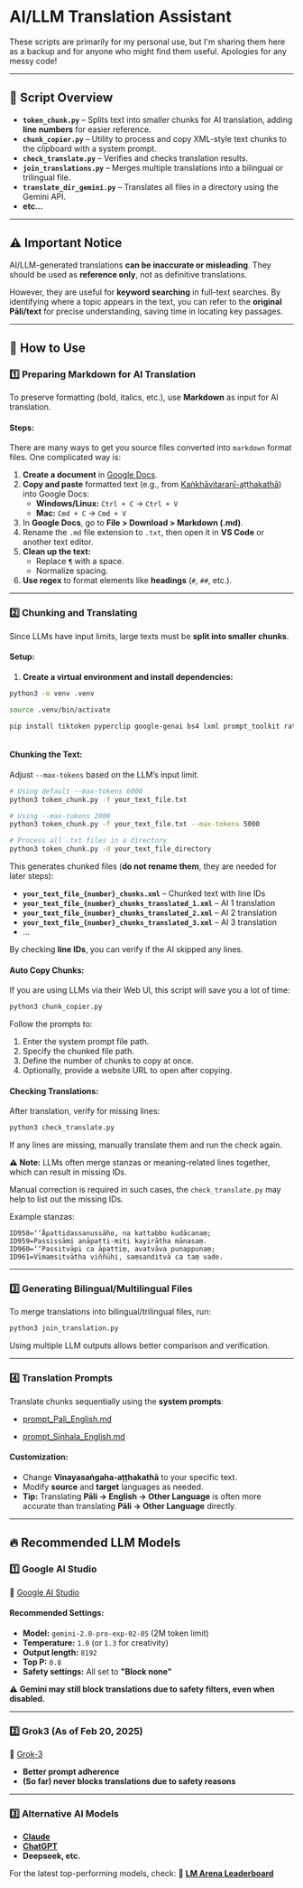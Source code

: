 # AI/LLM Translation Assistant  

These scripts are primarily for my personal use, but I'm sharing them here as a backup and for anyone who might find them useful. Apologies for any messy code!

---

## 📂 Script Overview

- **`token_chunk.py`** – Splits text into smaller chunks for AI translation, adding **line numbers** for easier reference.
- **`chunk_copier.py`** – Utility to process and copy XML-style text chunks to the clipboard with a system prompt.
- **`check_translate.py`** – Verifies and checks translation results.
- **`join_translations.py`** – Merges multiple translations into a bilingual or trilingual file.
- **`translate_dir_gemini.py`** – Translates all files in a directory using the Gemini API.
- **etc...**

---

## ⚠ Important Notice

AI/LLM-generated translations **can be inaccurate or misleading**. They should be used as **reference only**, not as definitive translations.

However, they are useful for **keyword searching** in full-text searches. By identifying where a topic appears in the text, you can refer to the **original Pāli/text** for precise understanding, saving time in locating key passages.

---

## 🚀 How to Use

### 1️⃣ Preparing Markdown for AI Translation

To preserve formatting (bold, italics, etc.), use **Markdown** as input for AI translation.

#### Steps:

There are many ways to get you source files converted into `markdown` format files. One complicated way is:

1. **Create a document** in [Google Docs](https://docs.google.com/).
2. **Copy and paste** formatted text (e.g., from [Kaṅkhāvitaraṇī-aṭṭhakathā](https://tipitakapali.org/book/vin04t.nrf)) into Google Docs:
   - **Windows/Linux:** `Ctrl + C` → `Ctrl + V`
   - **Mac:** `Cmd + C` → `Cmd + V`
3. In **Google Docs**, go to **File > Download > Markdown (.md)**.
4. Rename the `.md` file extension to `.txt`, then open it in **VS Code** or another text editor.
5. **Clean up the text:**
   - Replace ` ¶ ` with a space.
   - Normalize spacing.
6. **Use regex** to format elements like **headings** (`#`, `##`, etc.).

---

### 2️⃣ Chunking and Translating

Since LLMs have input limits, large texts must be **split into smaller chunks**.

#### Setup:

1. **Create a virtual environment and install dependencies:**

```bash
python3 -m venv .venv   

source .venv/bin/activate

pip install tiktoken pyperclip google-genai bs4 lxml prompt_toolkit ratelimit pandoc pypandoc unidecode



```

#### Chunking the Text:
Adjust `--max-tokens` based on the LLM’s input limit.

```bash
# Using default --max-tokens 6000
python3 token_chunk.py -f your_text_file.txt

# Using --max-tokens 2000
python3 token_chunk.py -f your_text_file.txt --max-tokens 5000

# Process all .txt files in a directory
python3 token_chunk.py -d your_text_file_directory
```

This generates chunked files (**do not rename them**, they are needed for later steps):

- **`your_text_file_{number}_chunks.xml`** – Chunked text with line IDs
- **`your_text_file_{number}_chunks_translated_1.xml`** – AI 1 translation
- **`your_text_file_{number}_chunks_translated_2.xml`** – AI 2 translation
- **`your_text_file_{number}_chunks_translated_3.xml`** – AI 3 translation
- ...

By checking **line IDs**, you can verify if the AI skipped any lines.

#### Auto Copy Chunks:

If you are using LLMs via their Web UI, this script will save you a lot of time:

```bash
python3 chunk_copier.py
```

Follow the prompts to:
1. Enter the system prompt file path.
2. Specify the chunked file path.
3. Define the number of chunks to copy at once.
4. Optionally, provide a website URL to open after copying.

#### Checking Translations:
After translation, verify for missing lines:

```bash
python3 check_translate.py
```

If any lines are missing, manually translate them and run the check again.

**⚠ Note:** LLMs often merge stanzas or meaning-related lines together, which can result in missing IDs.

Manual correction is required in such cases, the `check_translate.py` may help to list out the missing IDs.

Example stanzas:

```plaintext
ID958=‘‘Āpattidassanussāho, na kattabbo kudācanaṃ;  
ID959=Passissāmi anāpatti-miti kayirātha mānasaṃ.  
ID960=‘‘Passitvāpi ca āpattiṃ, avatvāva punappunaṃ;  
ID961=Vīmaṃsitvātha viññūhi, saṃsanditvā ca taṃ vade.  
```

---

### 3️⃣ Generating Bilingual/Multilingual Files

To merge translations into bilingual/trilingual files, run:

```bash
python3 join_translation.py
```

Using multiple LLM outputs allows better comparison and verification.

---

### 4️⃣ Translation Prompts

Translate chunks sequentially using the **system prompts**:

- [prompt_Pali_English.md](./prompt_Pali_English.md) 
  
- [prompt_Sinhala_English.md](./prompt_Sinhala_English.md)

#### Customization:
- Change **Vinayasaṅgaha-aṭṭhakathā** to your specific text.
- Modify **source** and **target** languages as needed.
- **Tip:** Translating **Pāli → English → Other Language** is often more accurate than translating **Pāli → Other Language** directly.

---

## 🔥 Recommended LLM Models

### 1️⃣ Google AI Studio  
🔗 [Google AI Studio](https://aistudio.google.com/app/prompts/new_chat)

#### Recommended Settings:
- **Model:** `gemini-2.0-pro-exp-02-05` (2M token limit)
- **Temperature:** `1.0` (or `1.3` for creativity)
- **Output length:** `8192`
- **Top P:** `0.8`
- **Safety settings:** All set to **"Block none"**

⚠ **Gemini may still block translations due to safety filters, even when disabled.**

---

### 2️⃣ Grok3 (As of Feb 20, 2025)  
🔗 [Grok-3](https://grok.com/)

- **Better prompt adherence**
- **(So far) never blocks translations due to safety reasons**

---

### 3️⃣ Alternative AI Models

- **[Claude](https://claude.ai/chats)**
- **[ChatGPT](https://chatgpt.com/)**
- **Deepseek, etc.**

For the latest top-performing models, check:
🔗 **[LM Arena Leaderboard](https://lmarena.ai/?leaderboard)**


